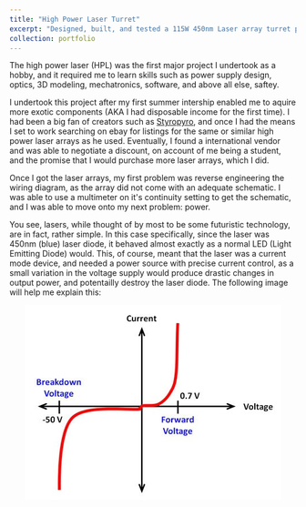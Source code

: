 ```yaml
---
title: "High Power Laser Turret"
excerpt: "Designed, built, and tested a 115W 450nm Laser array turret platform with automated tracking and engagement using computer vision and automatic focal length adjustment<br/><img src='/images/Laser resized.jpg'>"
collection: portfolio
---
```


The high power laser (HPL) was the first major project I undertook as a hobby, and it required me to learn skills such as power supply design, optics, 3D modeling, mechatronics, software, and above all else, saftey.

I undertook this project after my first summer intership enabled me to aquire more exotic components (AKA I had disposable income for the first time). I had been a big fan of creators such as [Styropyro](https://www.youtube.com/@styropyro), and once I had the means I set to work searching on ebay for listings for the same or similar high power laser arrays as he used. Eventually, I found a international vendor and was able to negotiate a discount, on account of me being a student, and the promise that I would purchase more laser arrays, which I did. 

Once I got the laser arrays, my first problem was reverse engineering the wiring diagram, as the array did not come with an adequate schematic. I was able to use a multimeter on it's continuity setting to get the schematic, and I was able to move onto my next problem: power.

You see, lasers, while thought of by most to be some futuristic technology, are in fact, rather simple. In this case specifically, since the laser was 450nm (blue) laser diode, it behaved almost exactly as a normal LED (Light Emitting Diode) would. This, of course, meant that the laser was a current mode device, and needed a power source with precise current control, as a small variation in the voltage supply would produce drastic changes in output power, and potentailly destroy the laser diode. The following image will help me explain this:
<p align="center">
    <img width="450" height="342" src='/images/diode-iv-curve.jpg'>
</p>



